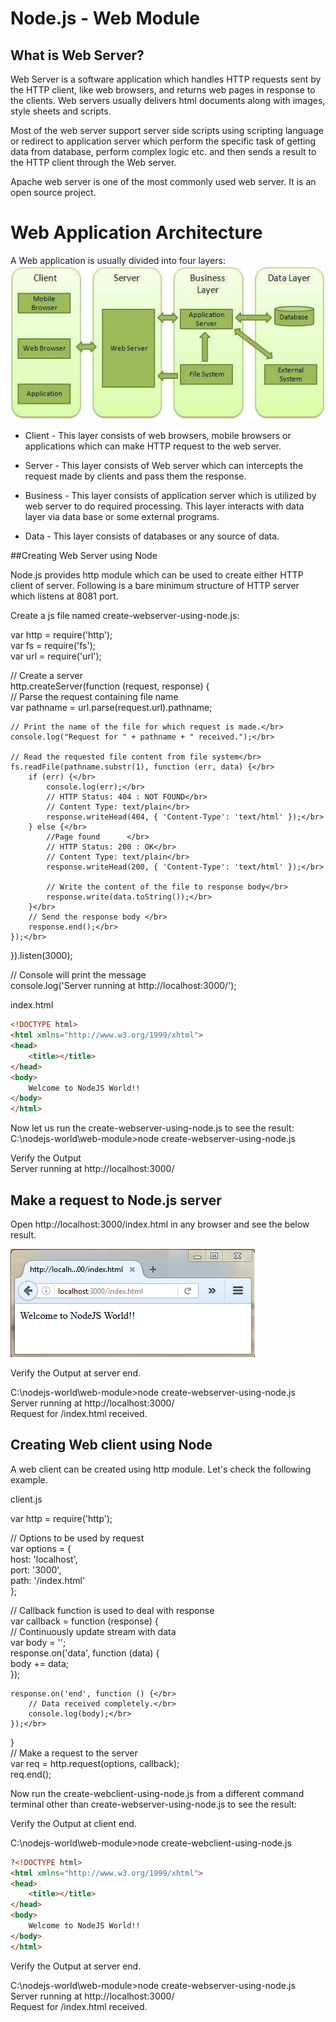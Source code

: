 # Node.js - Web Module

## What is Web Server?
Web Server is a software application which handles HTTP requests sent by the HTTP client, like web browsers, and returns web pages in response to the clients. Web servers usually delivers html documents along with images, style sheets and scripts.

Most of the web server support server side scripts using scripting language or redirect to application server which perform the specific task of getting data from database, perform complex logic etc. and then sends a result to the HTTP client through the Web server.

Apache web server is one of the most commonly used web server. It is an open source project.

# Web Application Architecture

A Web application is usually divided into four layers:
![alt tag](https://github.com/nagendramca2011/NodeJS-World/blob/master/web-module/Untitled.png)

* Client - This layer consists of web browsers, mobile browsers or applications which can make HTTP request to the web server.

* Server - This layer consists of Web server which can intercepts the request made by clients and pass them the response.

* Business - This layer consists of application server which is utilized by web server to do required processing. This layer interacts with data layer via data base or some external programs.

* Data - This layer consists of databases or any source of data.

##Creating Web Server using Node

Node.js provides http module which can be used to create either HTTP client of server. Following is a bare minimum structure of HTTP server which listens at 8081 port.

Create a js file named create-webserver-using-node.js:

var http = require('http'); </br>
var fs = require('fs');</br>
var url = require('url');</br>


// Create a server</br>
http.createServer(function (request, response) {</br>
    // Parse the request containing file name</br>
    var pathname = url.parse(request.url).pathname;</br>

    // Print the name of the file for which request is made.</br>
    console.log("Request for " + pathname + " received.");</br>

    // Read the requested file content from file system</br>
    fs.readFile(pathname.substr(1), function (err, data) {</br>
        if (err) {</br>
            console.log(err);</br>
            // HTTP Status: 404 : NOT FOUND</br>
            // Content Type: text/plain</br>
            response.writeHead(404, { 'Content-Type': 'text/html' });</br>
        } else {</br>
            //Page found	  </br>
            // HTTP Status: 200 : OK</br>
            // Content Type: text/plain</br>
            response.writeHead(200, { 'Content-Type': 'text/html' });</br>

            // Write the content of the file to response body</br>
            response.write(data.toString());</br>
        }</br>
        // Send the response body </br>
        response.end();</br>
    });</br>
}).listen(3000);</br>

// Console will print the message</br>
console.log('Server running at http://localhost:3000/');</br>

index.html</br>
```html
<!DOCTYPE html>
<html xmlns="http://www.w3.org/1999/xhtml">
<head>
    <title></title>
</head>
<body>
    Welcome to NodeJS World!!
</body>
</html>
```


Now let us run the create-webserver-using-node.js to see the result:
C:\nodejs-world\web-module>node create-webserver-using-node.js

Verify the Output</br>
Server running at http://localhost:3000/</br>

## Make a request to Node.js server

Open http://localhost:3000/index.html in any browser and see the below result.

![alt tag](https://github.com/nagendramca2011/NodeJS-World/blob/master/web-module/output1.PNG)

Verify the Output at server end.

C:\nodejs-world\web-module>node create-webserver-using-node.js</br>
Server running at http://localhost:3000/</br>
Request for /index.html received.</br>

## Creating Web client using Node

A web client can be created using http module. Let's check the following example.

client.js</br>

var http = require('http');</br>

// Options to be used by request </br>
var options = {</br>
    host: 'localhost',</br>
    port: '3000',</br>
    path: '/index.html'</br>
};</br>

// Callback function is used to deal with response</br>
var callback = function (response) {</br>
    // Continuously update stream with data</br>
    var body = '';</br>
    response.on('data', function (data) {</br>
        body += data;</br>
    });</br>

    response.on('end', function () {</br>
        // Data received completely.</br>
        console.log(body);</br>
    });</br>
}</br>
// Make a request to the server</br>
var req = http.request(options, callback);</br>
req.end();</br>

Now run the create-webclient-using-node.js from a different command terminal other than create-webserver-using-node.js to see the result:

Verify the Output at client end.

C:\nodejs-world\web-module>node create-webclient-using-node.js</br>
```html
?<!DOCTYPE html>
<html xmlns="http://www.w3.org/1999/xhtml">
<head>
    <title></title>
</head>
<body>
    Welcome to NodeJS World!!
</body>
</html>
```
Verify the Output at server end.

C:\nodejs-world\web-module>node create-webserver-using-node.js</br>
Server running at http://localhost:3000/</br>
Request for /index.html received.</br>
